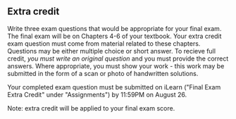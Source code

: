 ## Extra credit

Write three exam questions that would be appropriate for your final exam. The final exam will be on Chapters 4-6 of your textbook. Your extra credit exam question must come from material related to these chapters. Questions may be either multiple choice or short answer. To recieve full credit, *you must write an original question* and you must provide the correct answers. Where appropriate, you must show your work - this work may be submitted in the form of a scan or photo of handwritten solutions. 

Your completed exam question must be submitted on iLearn ("Final Exam Extra Credit" under "Assignments") by 11:59PM on August 26. 

Note: extra credit will be applied to your final exam score. 
